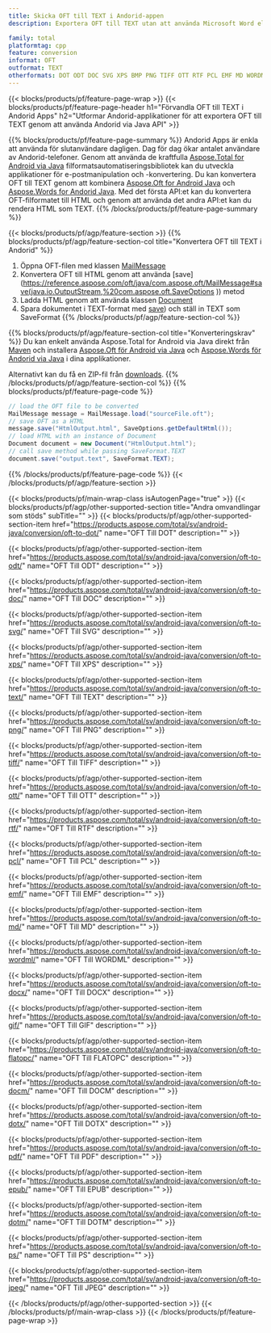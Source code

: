 ```yaml
---
title: Skicka OFT till TEXT i Andorid-appen
description: Exportera OFT till TEXT utan att använda Microsoft Word eller Outlook i dina Andorid-program

family: total
platformtag: cpp
feature: conversion
informat: OFT
outformat: TEXT
otherformats: DOT ODT DOC SVG XPS BMP PNG TIFF OTT RTF PCL EMF MD WORDML DOCX GIF FLATOPC DOCM DOTX PDF EPUB DOTM PS JPEG
---
```

{{< blocks/products/pf/feature-page-wrap >}}
{{< blocks/products/pf/feature-page-header h1="Förvandla OFT till TEXT i Andorid Apps" h2="Utformar Andorid-applikationer för att exportera OFT till TEXT genom att använda Andorid via Java API" >}}

{{% blocks/products/pf/feature-page-summary %}}
Andorid Apps är enkla att använda för slutanvändare dagligen. Dag för dag ökar antalet användare av Andorid-telefoner. Genom att använda de kraftfulla [Aspose.Total for Android via Java](https://products.aspose.com/total/android-java/) filformatsautomatiseringsbibliotek kan du utveckla applikationer för e-postmanipulation och -konvertering. Du kan konvertera OFT till TEXT genom att kombinera [Aspose.Oft for Android Java](https://products.aspose.com/oft/android-java/) och [Aspose.Words for Andorid Java](https://products.aspose.com/words/android-java/). Med det första API:et kan du konvertera OFT-filformatet till HTML och genom att använda det andra API:et kan du rendera HTML som TEXT. 
{{% /blocks/products/pf/feature-page-summary  %}}

{{< blocks/products/pf/agp/feature-section >}}
{{% blocks/products/pf/agp/feature-section-col title="Konvertera OFT till TEXT i Andorid" %}}
1. Öppna OFT-filen med klassen [MailMessage](https://reference.aspose.com/oft/java/com.aspose.oft/mailmessage)
2. Konvertera OFT till HTML genom att använda [save](https://reference.aspose.com/oft/java/com.aspose.oft/MailMessage#save(java.io.OutputStream,%20com.aspose.oft.SaveOptions )) metod
3. Ladda HTML genom att använda klassen [Document](https://reference.aspose.com/words/java/com.aspose.words/Document)
4. Spara dokumentet i TEXT-format med [save](https://reference.aspose.com/words/java/com.aspose.words/Document#save(java.lang.String,com.aspose.words.SaveOptions) )) och ställ in TEXT som SaveFormat
{{% /blocks/products/pf/agp/feature-section-col %}}

{{% blocks/products/pf/agp/feature-section-col title="Konverteringskrav" %}}
Du kan enkelt använda Aspose.Total for Android via Java direkt från [Maven](https://repository.aspose.com/webapp/#/artifacts/browse/tree/General/repo/com/aspose/aspose-total) och installera [Aspose.Oft för Android via Java](https://docs.aspose.com/oft/androidjava/installation/) och [Aspose.Words för Andorid via Java](https://docs.aspose.com/words/java/install-aspose-words-for-android-via-java/#install-asposewords-for-android-via-java-from-maven-repository) i dina applikationer.

Alternativt kan du få en ZIP-fil från [downloads](https://downloads.aspose.com/total/androidjava).
{{% /blocks/products/pf/agp/feature-section-col %}}
{{% blocks/products/pf/feature-page-code %}}
```cs
// load the OFT file to be converted
MailMessage message = MailMessage.load("sourceFile.oft"); 
// save OFT as a HTML 
message.save("HtmlOutput.html", SaveOptions.getDefaultHtml());
// load HTML with an instance of Document
Document document = new Document("HtmlOutput.html");
// call save method while passing SaveFormat.TEXT
document.save("output.text", SaveFormat.TEXT); 
```

{{% /blocks/products/pf/feature-page-code %}}
{{< /blocks/products/pf/agp/feature-section >}}

{{< blocks/products/pf/main-wrap-class isAutogenPage="true" >}}
{{< blocks/products/pf/agp/other-supported-section title="Andra omvandlingar som stöds" subTitle="" >}}
{{< blocks/products/pf/agp/other-supported-section-item href="https://products.aspose.com/total/sv/android-java/conversion/oft-to-dot/" name="OFT Till DOT" description="" >}}

{{< blocks/products/pf/agp/other-supported-section-item href="https://products.aspose.com/total/sv/android-java/conversion/oft-to-odt/" name="OFT Till ODT" description="" >}}

{{< blocks/products/pf/agp/other-supported-section-item href="https://products.aspose.com/total/sv/android-java/conversion/oft-to-doc/" name="OFT Till DOC" description="" >}}

{{< blocks/products/pf/agp/other-supported-section-item href="https://products.aspose.com/total/sv/android-java/conversion/oft-to-svg/" name="OFT Till SVG" description="" >}}

{{< blocks/products/pf/agp/other-supported-section-item href="https://products.aspose.com/total/sv/android-java/conversion/oft-to-xps/" name="OFT Till XPS" description="" >}}

{{< blocks/products/pf/agp/other-supported-section-item href="https://products.aspose.com/total/sv/android-java/conversion/oft-to-text/" name="OFT Till TEXT" description="" >}}

{{< blocks/products/pf/agp/other-supported-section-item href="https://products.aspose.com/total/sv/android-java/conversion/oft-to-png/" name="OFT Till PNG" description="" >}}

{{< blocks/products/pf/agp/other-supported-section-item href="https://products.aspose.com/total/sv/android-java/conversion/oft-to-tiff/" name="OFT Till TIFF" description="" >}}

{{< blocks/products/pf/agp/other-supported-section-item href="https://products.aspose.com/total/sv/android-java/conversion/oft-to-ott/" name="OFT Till OTT" description="" >}}

{{< blocks/products/pf/agp/other-supported-section-item href="https://products.aspose.com/total/sv/android-java/conversion/oft-to-rtf/" name="OFT Till RTF" description="" >}}

{{< blocks/products/pf/agp/other-supported-section-item href="https://products.aspose.com/total/sv/android-java/conversion/oft-to-pcl/" name="OFT Till PCL" description="" >}}

{{< blocks/products/pf/agp/other-supported-section-item href="https://products.aspose.com/total/sv/android-java/conversion/oft-to-emf/" name="OFT Till EMF" description="" >}}

{{< blocks/products/pf/agp/other-supported-section-item href="https://products.aspose.com/total/sv/android-java/conversion/oft-to-md/" name="OFT Till MD" description="" >}}

{{< blocks/products/pf/agp/other-supported-section-item href="https://products.aspose.com/total/sv/android-java/conversion/oft-to-wordml/" name="OFT Till WORDML" description="" >}}

{{< blocks/products/pf/agp/other-supported-section-item href="https://products.aspose.com/total/sv/android-java/conversion/oft-to-docx/" name="OFT Till DOCX" description="" >}}

{{< blocks/products/pf/agp/other-supported-section-item href="https://products.aspose.com/total/sv/android-java/conversion/oft-to-gif/" name="OFT Till GIF" description="" >}}

{{< blocks/products/pf/agp/other-supported-section-item href="https://products.aspose.com/total/sv/android-java/conversion/oft-to-flatopc/" name="OFT Till FLATOPC" description="" >}}

{{< blocks/products/pf/agp/other-supported-section-item href="https://products.aspose.com/total/sv/android-java/conversion/oft-to-docm/" name="OFT Till DOCM" description="" >}}

{{< blocks/products/pf/agp/other-supported-section-item href="https://products.aspose.com/total/sv/android-java/conversion/oft-to-dotx/" name="OFT Till DOTX" description="" >}}

{{< blocks/products/pf/agp/other-supported-section-item href="https://products.aspose.com/total/sv/android-java/conversion/oft-to-pdf/" name="OFT Till PDF" description="" >}}

{{< blocks/products/pf/agp/other-supported-section-item href="https://products.aspose.com/total/sv/android-java/conversion/oft-to-epub/" name="OFT Till EPUB" description="" >}}

{{< blocks/products/pf/agp/other-supported-section-item href="https://products.aspose.com/total/sv/android-java/conversion/oft-to-dotm/" name="OFT Till DOTM" description="" >}}

{{< blocks/products/pf/agp/other-supported-section-item href="https://products.aspose.com/total/sv/android-java/conversion/oft-to-ps/" name="OFT Till PS" description="" >}}

{{< blocks/products/pf/agp/other-supported-section-item href="https://products.aspose.com/total/sv/android-java/conversion/oft-to-jpeg/" name="OFT Till JPEG" description="" >}}


{{< /blocks/products/pf/agp/other-supported-section >}}
{{< /blocks/products/pf/main-wrap-class >}}
{{< /blocks/products/pf/feature-page-wrap >}}
